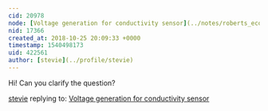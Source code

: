 ```yaml
---
cid: 20978
node: [Voltage generation for conductivity sensor](../notes/roberts_ecofarm/10-24-2018/voltage-generation-for-conductivity-sensor)
nid: 17366
created_at: 2018-10-25 20:09:33 +0000
timestamp: 1540498173
uid: 422561
author: [stevie](../profile/stevie)
---
```


Hi! Can you clarify the question? 


[stevie](../profile/stevie) replying to: [Voltage generation for conductivity sensor](../notes/roberts_ecofarm/10-24-2018/voltage-generation-for-conductivity-sensor)

